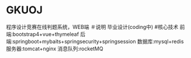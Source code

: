 # GKUOJ
程序设计竞赛在线判题系统，WEB端
＃说明
毕业设计(coding中)
#核心技术
前端:bootstrap4+vue+thymeleaf
后端:springboot+mybaits+springsecurity+springsession
数据库:mysql+redis
服务器:tomcat+nginx
消息队列:rocketMQ


